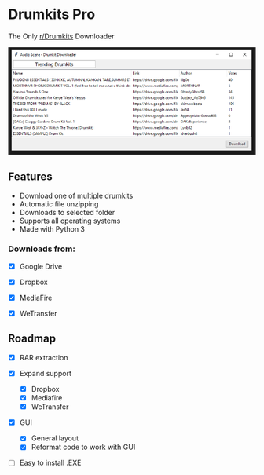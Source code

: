 <div id="top"></div>
<!-- PROJECT LOGO -->

<div>
<!--
  <a href="">
    <img src="logo.png" alt="Logo" width="225" height="52">
  </a>
-->


  <p align="center">
  <h1>Drumkits Pro</h1>
  
  The Only [r/Drumkits](https://www.reddit.com/r/Drumkits/) Downloader
 
<div align="center">
  <a href="">
    <img src="screenshot.png" alt="Product Screenshot">
  </a>
</div>
<!--
    <p><a href="https://jesusyanez.github.io/Techline/"><strong>Windows Download »</strong></a> * <a href="https://jesusyanez.github.io/Techline/"><strong>Linux Download »</strong></a></p>
  </p>
-->
</div>




<!-- ABOUT THE PROJECT -->


<h2>Features</h2>

* Download one of multiple drumkits
* Automatic file unzipping
* Downloads to selected folder
* Supports all operating systems
* Made with Python 3</br>


### Downloads from:
- [X] Google Drive
- [X] Dropbox
- [X] MediaFire
- [X] WeTransfer


## Roadmap
- [X] RAR extraction
- [X] Expand support
  - [X] Dropbox
  - [X] Mediafire
  - [X] WeTransfer
- [X] GUI
  - [X] General layout
  - [X] Reformat code to work with GUI
- [ ] Easy to install .EXE




<!--
## Usage
-->




<!-- LICENSE 
## License

Distributed under the GPL-3.0 License. See `LICENSE.txt` for more information.

<p align="right">(<a href="#top">back to top</a>)</p> -->






<!-- ACKNOWLEDGMENTS -->
<!-- ## Acknowledgments


* [PRAW  (Python Reddit API Wrapper)](https://praw.readthedocs.io/en/stable/)
* [PANDAS](https://pandas.pydata.org/)


<p align="right">(<a href="#top">back to top</a>)</p> -->
